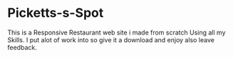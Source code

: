 # Picketts-s-Spot
This is a Responsive Restaurant web site i made from scratch Using all my Skills.
I put alot of work into so give it a download and enjoy also leave feedback.
